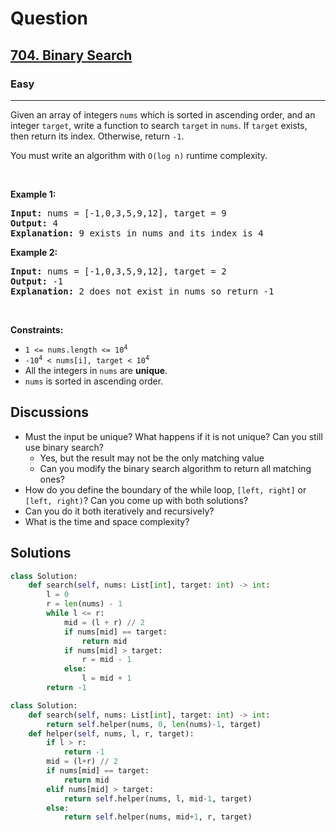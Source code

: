# Question
<h2><a href="https://leetcode.com/problems/binary-search/">704. Binary Search</a></h2><h3>Easy</h3><hr><div><p>Given an array of integers <code>nums</code> which is sorted in ascending order, and an integer <code>target</code>, write a function to search <code>target</code> in <code>nums</code>. If <code>target</code> exists, then return its index. Otherwise, return <code>-1</code>.</p>

<p>You must write an algorithm with <code>O(log n)</code> runtime complexity.</p>

<p>&nbsp;</p>
<p><strong>Example 1:</strong></p>

<pre><strong>Input:</strong> nums = [-1,0,3,5,9,12], target = 9
<strong>Output:</strong> 4
<strong>Explanation:</strong> 9 exists in nums and its index is 4
</pre>

<p><strong>Example 2:</strong></p>

<pre><strong>Input:</strong> nums = [-1,0,3,5,9,12], target = 2
<strong>Output:</strong> -1
<strong>Explanation:</strong> 2 does not exist in nums so return -1
</pre>

<p>&nbsp;</p>
<p><strong>Constraints:</strong></p>

<ul>
	<li><code>1 &lt;= nums.length &lt;= 10<sup>4</sup></code></li>
	<li><code>-10<sup>4</sup> &lt; nums[i], target &lt; 10<sup>4</sup></code></li>
	<li>All the integers in <code>nums</code> are <strong>unique</strong>.</li>
	<li><code>nums</code> is sorted in ascending order.</li>
</ul>
</div>

## Discussions

- Must the input be unique? What happens if it is not unique? Can you still use binary search?
  - Yes, but the result may not be the only matching value
  - Can you modify the binary search algorithm to return all matching ones?
- How do you define the boundary of the while loop,  `[left, right]` or `[left, right)`? Can you come up with both solutions?
- Can you do it both iteratively and recursively?
- What is the time and space complexity?

## Solutions

```python
class Solution:
    def search(self, nums: List[int], target: int) -> int:
        l = 0
        r = len(nums) - 1
        while l <= r:
            mid = (l + r) // 2
            if nums[mid] == target:
                return mid
            if nums[mid] > target:
                r = mid - 1
            else:
                l = mid + 1
        return -1
```

```python
class Solution:
    def search(self, nums: List[int], target: int) -> int:
        return self.helper(nums, 0, len(nums)-1, target)
    def helper(self, nums, l, r, target):
        if l > r:
            return -1
        mid = (l+r) // 2
        if nums[mid] == target:
            return mid
        elif nums[mid] > target:
            return self.helper(nums, l, mid-1, target)
        else:
            return self.helper(nums, mid+1, r, target)
```
